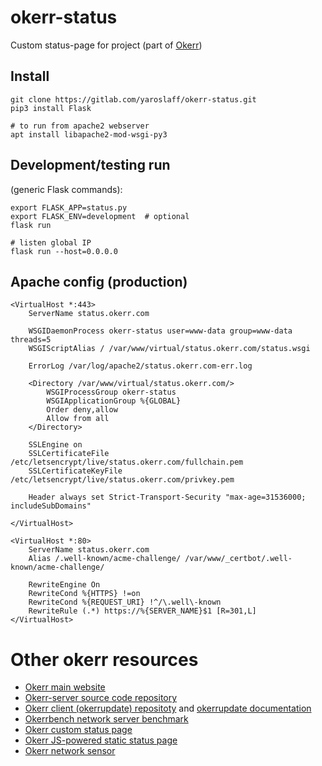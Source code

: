 # okerr-status

Custom status-page for project (part of [Okerr](https://okerr.com/))

## Install
~~~shell
git clone https://gitlab.com/yaroslaff/okerr-status.git
pip3 install Flask

# to run from apache2 webserver
apt install libapache2-mod-wsgi-py3
~~~

## Development/testing run

(generic Flask commands):
~~~shell
export FLASK_APP=status.py
export FLASK_ENV=development  # optional
flask run

# listen global IP
flask run --host=0.0.0.0
~~~

## Apache config (production)
~~~
<VirtualHost *:443>
    ServerName status.okerr.com

    WSGIDaemonProcess okerr-status user=www-data group=www-data threads=5
    WSGIScriptAlias / /var/www/virtual/status.okerr.com/status.wsgi

    ErrorLog /var/log/apache2/status.okerr.com-err.log

    <Directory /var/www/virtual/status.okerr.com/>
        WSGIProcessGroup okerr-status
        WSGIApplicationGroup %{GLOBAL}
        Order deny,allow
        Allow from all
    </Directory>

    SSLEngine on
    SSLCertificateFile /etc/letsencrypt/live/status.okerr.com/fullchain.pem
    SSLCertificateKeyFile /etc/letsencrypt/live/status.okerr.com/privkey.pem
  
    Header always set Strict-Transport-Security "max-age=31536000; includeSubDomains"

</VirtualHost>

<VirtualHost *:80>
    ServerName status.okerr.com
    Alias /.well-known/acme-challenge/ /var/www/_certbot/.well-known/acme-challenge/

    RewriteEngine On
    RewriteCond %{HTTPS} !=on
    RewriteCond %{REQUEST_URI} !^/\.well\-known        
    RewriteRule (.*) https://%{SERVER_NAME}$1 [R=301,L]
</VirtualHost>
~~~


# Other okerr resources
- [Okerr main website](https://okerr.com/)
- [Okerr-server source code repository](https://github.com/yaroslaff/okerr-dev/) 
- [Okerr client (okerrupdate) repositoty](https://github.com/yaroslaff/okerrupdate) and [okerrupdate documentation](https://okerrupdate.readthedocs.io/)
- [Okerrbench network server benchmark](https://github.com/yaroslaff/okerrbench)
- [Okerr custom status page](https://github.com/yaroslaff/okerr-status)
- [Okerr JS-powered static status page](https://github.com/yaroslaff/okerrstatusjs)
- [Okerr network sensor](https://github.com/yaroslaff/sensor)

